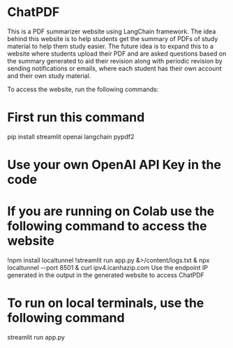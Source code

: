 # ChatPDF

This is a PDF summarizer website using LangChain framework. The idea behind this website is to help students get the summary of PDFs of study material to help them study easier. The future idea is to expand this to a website where students upload their PDF and are asked questions based on the summary generated to aid their revision along with periodic revision by sending notifications or emails, where each student has their own account and their own study material. 

To access the website, run the following commands:

# First run this command
pip install streamlit openai langchain pypdf2

# Use your own OpenAI API Key in the code 

# If you are running on Colab use the following command to access the website
!npm install localtunnel
!streamlit run app.py &>/content/logs.txt & npx localtunnel --port 8501 & curl ipv4.icanhazip.com
Use the endpoint IP generated in the output in the generated website to access ChatPDF 

# To run on local terminals, use the following command
streamlit run app.py
